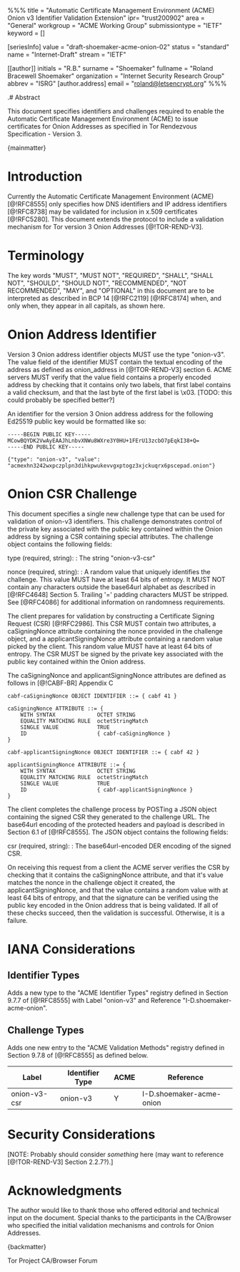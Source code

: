 %%%
title = "Automatic Certificate Management Environment (ACME) Onion v3 Identifier Validation Extension"
ipr= "trust200902"
area = "General"
workgroup = "ACME Working Group"
submissiontype = "IETF"
keyword = []

[seriesInfo]
value = "draft-shoemaker-acme-onion-02"
status = "standard"
name = "Internet-Draft"
stream = "IETF"

[[author]]
initials = "R.B."
surname = "Shoemaker"
fullname = "Roland Bracewell Shoemaker"
organization = "Internet Security Research Group"
abbrev = "ISRG"
  [author.address]
  email = "roland@letsencrypt.org"
%%%

.# Abstract

This document specifies identifiers and challenges required to enable the Automatic Certificate Management Environment (ACME) to issue certificates for Onion Addresses as specified in Tor Rendezvous Specification - Version 3.

{mainmatter}

# Introduction

Currently the Automatic Certificate Management Environment (ACME) [@!RFC8555] only specifies how DNS identifiers and IP address identifiers [@!RFC8738] may be validated for inclusion in x.509 certificates [@!RFC5280]. This document extends the protocol to include a validation mechanism for Tor version 3 Onion Addresses [@!TOR-REND-V3].

# Terminology

The key words "MUST", "MUST NOT", "REQUIRED", "SHALL", "SHALL NOT", "SHOULD", "SHOULD NOT", "RECOMMENDED", "NOT RECOMMENDED", "MAY", and "OPTIONAL" in this document are to be interpreted as described in BCP 14 [@!RFC2119] [@!RFC8174] when, and only when, they appear in all capitals, as shown here.

# Onion Address Identifier

Version 3 Onion address identifier objects MUST use the type "onion-v3". The value field of the identifier MUST contain the textual encoding of the address as defined as onion_address in [@!TOR-REND-V3] section 6. ACME servers MUST verify that the value field contains a properly encoded address by checking that it contains only two labels, that first label contains a valid checksum, and that the last byte of the first label is \x03. [TODO: this could probably be specified better?]

An identifier for the version 3 Onion address address for the following Ed25519 public key would be formatted like so:

~~~~~~~~~~
-----BEGIN PUBLIC KEY-----
MCowBQYDK2VwAyEAAJhLnbvXNWu8WXre3Y0HU+1FErU13zcbO7pEqkI38+Q=
-----END PUBLIC KEY-----
~~~~~~~~~~

~~~~~~~~~~
{"type": "onion-v3", "value": "acmexhn3242wxpczplpn3dihkpwukevvgxptogz3xjckuqrx6pscepad.onion"}
~~~~~~~~~~

# Onion CSR Challenge

This document specifies a single new challenge type that can be used for validation of onion-v3 identifiers. This challenge demonstrates control of the private key associated with the public key contained within the Onion address by signing a CSR containing special attributes. The challenge object contains the following fields:

type (required, string):
: The string "onion-v3-csr"

nonce (required, string):
: A random value that uniquely identifies the challenge. This value MUST have at least 64 bits of entropy. It MUST NOT contain any characters outside the base64url alphabet as described in [@!RFC4648] Section 5. Trailing '=' padding characters MUST be stripped. See [@RFC4086] for additional information on randomness requirements.

The client prepares for validation by constructing a Certificate Signing Request (CSR) [@!RFC2986]. This CSR MUST contain two attributes, a caSigningNonce attribute containing the nonce provided in the challenge object, and a applicantSigningNonce attribute containing a random value picked by the client. This random value MUST have at least 64 bits of entropy. The CSR MUST be signed by the private key associated with the public key contained within the Onion address.

The caSigningNonce and applicantSigningNonce attributes are defined as follows in [@!CABF-BR] Appendix C

```
cabf-caSigningNonce OBJECT IDENTIFIER ::= { cabf 41 }

caSigningNonce ATTRIBUTE ::= {
    WITH SYNTAX             OCTET STRING
    EQUALITY MATCHING RULE  octetStringMatch
    SINGLE VALUE            TRUE
    ID                      { cabf-caSigningNonce }
}

cabf-applicantSigningNonce OBJECT IDENTIFIER ::= { cabf 42 }

applicantSigningNonce ATTRIBUTE ::= {
    WITH SYNTAX             OCTET STRING
    EQUALITY MATCHING RULE  octetStringMatch
    SINGLE VALUE            TRUE
    ID                      { cabf-applicantSigningNonce }
}
```

The client completes the challenge process by POSTing a JSON object containing the signed CSR they generated to the challenge URL. The base64url encoding of the protected headers and payload is described in Section 6.1 of [@!RFC8555]. The JSON object contains the following fields:

csr (required, string):
: The base64url-encoded DER encoding of the signed CSR.

On receiving this request from a client the ACME server verifies the CSR by checking that it contains the caSigningNonce attribute, and that it's value matches the nonce in the challenge object it created, the applicantSigningNonce, and that the value contains a random value with at least 64 bits of entropy, and that the signature can be verified using the public key encoded in the Onion address that is being validated. If all of these checks succeed, then the validation is successful. Otherwise, it is a failure.

# IANA Considerations

## Identifier Types

Adds a new type to the "ACME Identifier Types" registry defined in Section 9.7.7 of [@!RFC8555] with Label "onion-v3" and Reference "I-D.shoemaker-acme-onion".

## Challenge Types

Adds one new entry to the "ACME Validation Methods" registry defined in Section 9.7.8 of [@!RFC8555] as defined below.

Label        | Identifier Type | ACME | Reference
-------------|-----------------|------|---------------------------
onion-v3-csr | onion-v3        | Y    | I-D.shoemaker-acme-onion

# Security Considerations

[NOTE: Probably should consider _something_ here (may want to reference [@!TOR-REND-V3] Section 2.2.7?).]

# Acknowledgments

The author would like to thank those who offered editorial and technical input on the document. Special thanks to the participants in the CA/Browser who specified the initial validation mechanisms and controls for Onion Addresses.

{backmatter}

<reference anchor='TOR-REND-V3' target='https://spec.torproject.org/rend-spec-v3'>
    <front>
        <title>Tor Rendezvous Specification - Version 3</title>
        <author>
          <organization>Tor Project</organization>
        </author>
        <date year='2020'/>
        <format type='HTML' target='https://spec.torproject.org/rend-spec-v3'/>
    </front>
</reference>
<reference anchor='CABF-BR' target='https://cabforum.org/wp-content/uploads/CA-Browser-Forum-BR-1.6.9.pdf'>
    <front>
        <title>Baseline Requirements for the Issuance and Management of Publicly-Trusted Certificates, Version 1.6.9</title>
        <author>
          <organization>CA/Browser Forum</organization>
        </author>
        <date year='2020'/>
        <format type='PDF' target='https://cabforum.org/wp-content/uploads/CA-Browser-Forum-BR-1.6.9.pdf'/>
    </front>
</reference>
